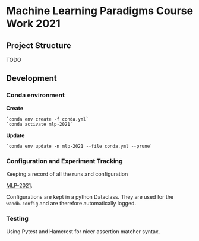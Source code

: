 # Machine Learning Paradigms Course Work 2021

## Project Structure

TODO

## Development

### Conda environment

**Create**

    `conda env create -f conda.yml`
    `conda activate mlp-2021`

**Update**

    `conda env update -n mlp-2021 --file conda.yml --prune`

### Configuration and Experiment Tracking

Keeping a record of all the runs and configuration

[MLP-2021](https://wandb.ai/idegen/mlp-2021).

Configurations are kept in a python Dataclass. They are used for the `wandb.config` and 
are therefore automatically logged.

### Testing

Using Pytest and Hamcrest for nicer assertion matcher syntax.
